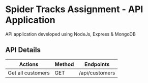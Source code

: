# Spider Tracks Assignment - API Application

 API application developed using NodeJs, Express & MongoDB

## API Details

| Actions | Method | Endpoints |
| --- | --- | --- |
| Get all customers | GET | /api/customers |